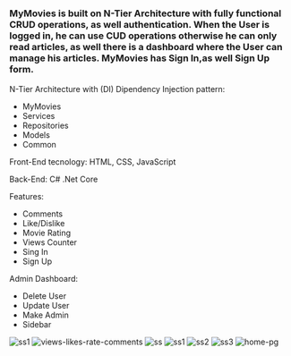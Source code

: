 # <h3>MyMovies is built on N-Tier Architecture with fully functional CRUD operations, as well authentication. When the User is logged in, he can use CUD operations otherwise he can only read articles, as well there is a dashboard where the User can manage his articles. MyMovies has Sign In,as well Sign Up form.</h3>

N-Tier Architecture with (DI) Dipendency Injection pattern:
<ul>
    <li>MyMovies</li>
    <li>Services</li>
    <li>Repositories</li>
    <li>Models</li>
    <li>Common</li>
</ul>
<p>Front-End tecnology: HTML, CSS, JavaScript</p>
<p>Back-End: C# .Net Core</p>

Features: 
<ul>
    <li>Comments</li>
    <li>Like/Dislike</li>
    <li>Movie Rating</li>
    <li>Views Counter</li>
    <li>Sing In</li>
    <li>Sign Up</li>

</ul>

Admin Dashboard:
<ul>
    <li>Delete User</li>
    <li>Update User</li>
    <li>Make Admin</li>
    <li>Sidebar</li>
</ul>

<img src="https://i.ibb.co/YQzbvN7/ss1.png" alt="ss1" border="0">
<img src="https://i.ibb.co/4TKPKzQ/views-likes-rate-comments.png" alt="views-likes-rate-comments" border="0">
<img src="https://i.ibb.co/9ZCqgcv/ss.png" alt="ss" border="0">
<img src="https://i.ibb.co/ww3GRSM/ss1.png" alt="ss1" border="0">
<img src="https://i.ibb.co/rG87QX8/ss2.png" alt="ss2" border="0">
<img src="https://i.ibb.co/5cKgY2c/ss3.png" alt="ss3" border="0">
<img src="https://i.ibb.co/YX8j1yY/home-pg.png" alt="home-pg" border="0">
